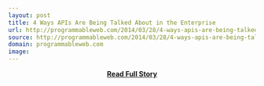 ```yaml
---
layout: post
title: 4 Ways APIs Are Being Talked About in the Enterprise
url: http://programmableweb.com/2014/03/28/4-ways-apis-are-being-talked-about-in-the-enterprise
source: http://programmableweb.com/2014/03/28/4-ways-apis-are-being-talked-about-in-the-enterprise
domain: programmableweb.com
image: 
---
```


<p></p>
<center><p><a href="http://programmableweb.com/2014/03/28/4-ways-apis-are-being-talked-about-in-the-enterprise" style='padding:25px; font-sze:18px; font-weight: bold;'>Read Full Story</a></p></center>
